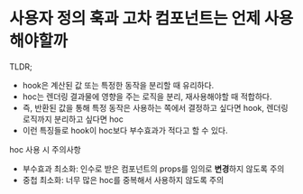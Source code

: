 # 사용자 정의 훅과 고차 컴포넌트는 언제 사용해야할까

TLDR;

- hook은 계산된 값 또는 특정한 동작을 분리할 때 유리하다.
- hoc는 렌더링 결과물에 영향을 주는 로직을 분리, 재사용해야할 때 적합하다.
- 즉, 반환된 값을 통해 특정 동작은 사용하는 쪽에서 결정하고 싶다면 hook, 렌더링 로직까지 분리하고 싶다면 hoc
- 이런 특징들로 hook이 hoc보다 부수효과가 적다고 할 수 있다.

hoc 사용 시 주의사항

- 부수효과 최소화: 인수로 받은 컴포넌트의 props를 임의로 **변경**하지 않도록 주의
- 중첩 최소화: 너무 많은 hoc를 중복해서 사용하지 않도록 주의
